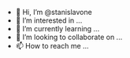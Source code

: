 - 👋 Hi, I’m @stanislavone
- 👀 I’m interested in ...
- 🌱 I’m currently learning ...
- 💞️ I’m looking to collaborate on ...
- 📫 How to reach me ...

<!---
stanislavone/stanislavone is a ✨ special ✨ repository because its `README.md` (this file) appears on your GitHub profile.
You can click the Preview link to take a look at your changes.
--->

